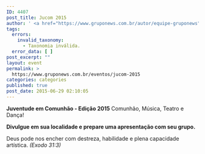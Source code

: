 ```yaml
---
ID: 4407
post_title: Jucom 2015
author: ' <a href="https://www.gruponews.com.br/autor/equipe-gruponews" rel="tag">Equipe GrupoNews</a>'
tags:
  errors:
    invalid_taxonomy:
      - Taxonomia inválida.
  error_data: [ ]
post_excerpt: ""
layout: event
permalink: >
  https://www.gruponews.com.br/eventos/jucom-2015
categories: categories
published: true
post_date: 2015-06-29 02:10:05
---
```

<strong>Juventude em Comunhão - Edição 2015</strong>
Comunhão, Música, Teatro e Dança!

<strong>Divulgue em sua localidade e prepare uma apresentação com seu grupo.</strong>

Deus pode nos encher com destreza, habilidade e plena capacidade artística.<em><em><em>
<em>(Exodo 31:3)</em></em></em></em>